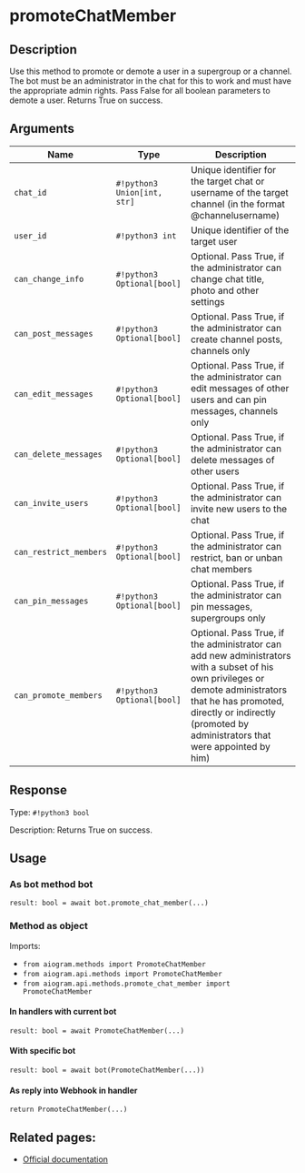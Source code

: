 # promoteChatMember

## Description

Use this method to promote or demote a user in a supergroup or a channel. The bot must be an administrator in the chat for this to work and must have the appropriate admin rights. Pass False for all boolean parameters to demote a user. Returns True on success.


## Arguments

| Name | Type | Description |
| - | - | - |
| `chat_id` | `#!python3 Union[int, str]` | Unique identifier for the target chat or username of the target channel (in the format @channelusername) |
| `user_id` | `#!python3 int` | Unique identifier of the target user |
| `can_change_info` | `#!python3 Optional[bool]` | Optional. Pass True, if the administrator can change chat title, photo and other settings |
| `can_post_messages` | `#!python3 Optional[bool]` | Optional. Pass True, if the administrator can create channel posts, channels only |
| `can_edit_messages` | `#!python3 Optional[bool]` | Optional. Pass True, if the administrator can edit messages of other users and can pin messages, channels only |
| `can_delete_messages` | `#!python3 Optional[bool]` | Optional. Pass True, if the administrator can delete messages of other users |
| `can_invite_users` | `#!python3 Optional[bool]` | Optional. Pass True, if the administrator can invite new users to the chat |
| `can_restrict_members` | `#!python3 Optional[bool]` | Optional. Pass True, if the administrator can restrict, ban or unban chat members |
| `can_pin_messages` | `#!python3 Optional[bool]` | Optional. Pass True, if the administrator can pin messages, supergroups only |
| `can_promote_members` | `#!python3 Optional[bool]` | Optional. Pass True, if the administrator can add new administrators with a subset of his own privileges or demote administrators that he has promoted, directly or indirectly (promoted by administrators that were appointed by him) |



## Response

Type: `#!python3 bool`

Description: Returns True on success.


## Usage


### As bot method bot

```python3
result: bool = await bot.promote_chat_member(...)
```

### Method as object

Imports:

- `from aiogram.methods import PromoteChatMember`
- `from aiogram.api.methods import PromoteChatMember`
- `from aiogram.api.methods.promote_chat_member import PromoteChatMember`

#### In handlers with current bot
```python3
result: bool = await PromoteChatMember(...)
```

#### With specific bot
```python3
result: bool = await bot(PromoteChatMember(...))
```
#### As reply into Webhook in handler
```python3
return PromoteChatMember(...)
```



## Related pages:

- [Official documentation](https://core.telegram.org/bots/api#promotechatmember)
